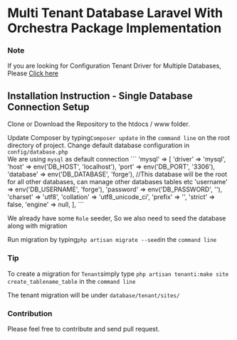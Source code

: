 # Multi Tenant Database Laravel With Orchestra Package Implementation
<h3>Note</h3>
<p>If you are looking for Configuration Tenant Driver for Multiple Databases, Please <a href="https://github.com/basherr/laravel-multi-tenancy">Click here</a></p>
<h2>Installation Instruction - Single Database Connection Setup</h2>
<p>Clone or Download the Repository to the htdocs / www folder.</p>
<span>Update Composer by typing<code>Composer update</code> in the <code>command line</code> on the root directory of project.</span>
<span>Change default database configuration in </span> <code>config/database.php</code><br/>
<span>We are using <code>mysql</code> as default connection</span>
```
'mysql' => [
            'driver' => 'mysql',
            'host' => env('DB_HOST', 'localhost'),
            'port' => env('DB_PORT', '3306'),
            'database' => env('DB_DATABASE', 'forge'), //This database will be the root for all other databases, can manage other databases tables etc
            'username' => env('DB_USERNAME', 'forge'),
            'password' => env('DB_PASSWORD', ''),
            'charset' => 'utf8',
            'collation' => 'utf8_unicode_ci',
            'prefix' => '',
            'strict' => false,
            'engine' => null,
        ],
``` 
<p>We already have some <code>Role</code> seeder, So we also need to seed the database along with migration</p>
<span> Run migration by typing<code>php artisan migrate --seed</code>in the </span><code>command line</code>
<h3>Tip</h3>
<p>To create a migration for <code>Tenant</code>simply type <code>php artisan tenanti:make site create_tablename_table</code> 
in the <code>command line</code></p>
<p>The tenant migration will be under <code>database/tenant/sites/</code></p>
<h3>Contribution</h3>
<p>Please feel free to contribute and send pull request.</p>